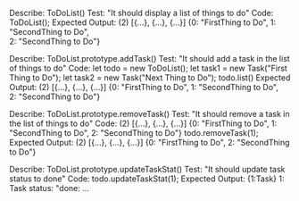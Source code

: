 Describe: ToDoList()
Test: "It should display a list of things to do"
Code: ToDoList();
Expected Output:
(2) [{...}, {...}, {...}]
 {0: "FirstThing to Do", 
 1:  "SecondThing to Do",  
 2:  "SecondThing to Do"}

Describe: ToDoList.prototype.addTask()
Test: "It should add a task in the list of things to do"
Code: 
  let todo = new ToDoList();
  let task1 = new Task("First Thing to Do");
  let task2 = new Task("Next Thing to Do"); 
  todo.list()
Expected Output:
(2) [{...}, {...}, {...}]
 {0: "FirstThing to Do", 
 1:  "SecondThing to Do",  
 2:  "SecondThing to Do"}

Describe: ToDoList.prototype.removeTask()
Test: "It should remove a task in the list of things to do"
Code: 
  (2) [{...}, {...}, {...}]
    {0: "FirstThing to Do",
    1:  "SecondThing to Do",
    2:  "SecondThing to Do"}
  todo.removeTask(1);
Expected Output:
(2) [{...}, {...}, {...}]
 {0: "FirstThing to Do",
 2:  "SecondThing to Do"}

 Describe: ToDoList.prototype.updateTaskStat()
 Test: "It should update task status to done"
 Code: todo.updateTaskStat(1);
 Expected Output: 
    {1:Task}
      1: Task
      status: "done:
      ...
